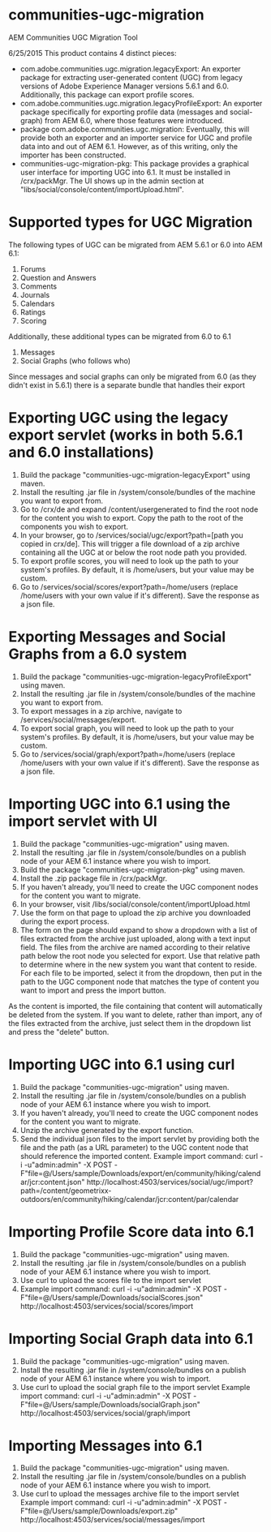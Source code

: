 # communities-ugc-migration
AEM Communities UGC Migration Tool

6/25/2015
This product contains 4 distinct pieces:
- com.adobe.communities.ugc.migration.legacyExport: An exporter package for extracting user-generated content (UGC) from legacy versions of Adobe Experience Manager versions 5.6.1 and 6.0. Additionally, this package can export profile scores.
- com.adobe.communities.ugc.migration.legacyProfileExport: An exporter package specifically for exporting profile data (messages and social-graph) from AEM 6.0, where those features were introduced.
- package com.adobe.communities.ugc.migration: Eventually, this will provide both an exporter and an importer service for UGC and profile data into and out of AEM 6.1. However, as of this writing, only the importer has been constructed.
- communities-ugc-migration-pkg: This package provides a graphical user interface for importing UGC into 6.1. It must be installed in /crx/packMgr. The UI shows up in the admin section at "libs/social/console/content/importUpload.html".

# Supported types for UGC Migration
The following types of UGC can be migrated from AEM 5.6.1 or 6.0 into AEM 6.1:
1. Forums
2. Question and Answers
3. Comments
4. Journals
5. Calendars
6. Ratings
7. Scoring

Additionally, these additional types can be migrated from 6.0 to 6.1
1. Messages
2. Social Graphs (who follows who)

Since messages and social graphs can only be migrated from 6.0 (as they didn't exist in 5.6.1) there is a separate bundle that handles their export

# Exporting UGC using the legacy export servlet (works in both 5.6.1 and 6.0 installations)
1. Build the package "communities-ugc-migration-legacyExport" using maven.
2. Install the resulting .jar file in /system/console/bundles of the machine you want to export from.
3. Go to /crx/de and expand /content/usergenerated to find the root node for the content you wish to export. Copy the path to the root of the components you wish to export.
4. In your browser, go to /services/social/ugc/export?path=[path you copied in crx/de]. This will trigger a file download of a zip archive containing all the UGC at or below the root node path you provided.
5. To export profile scores, you will need to look up the path to your system's profiles. By default, it is /home/users, but your value may be custom.
6. Go to /services/social/scores/export?path=/home/users (replace /home/users with your own value if it's different). Save the response as a json file.

# Exporting Messages and Social Graphs from a 6.0 system
1. Build the package "communities-ugc-migration-legacyProfileExport" using maven.
2. Install the resulting .jar file in /system/console/bundles of the machine you want to export from.
3. To export messages in a zip archive, navigate to /services/social/messages/export.
4. To export social graph, you will need to look up the path to your system's profiles. By default, it is /home/users, but your value may be custom.
6. Go to /services/social/graph/export?path=/home/users (replace /home/users with your own value if it's different). Save the response as a json file.

# Importing UGC into 6.1 using the import servlet with UI
1. Build the package "communities-ugc-migration" using maven.
2. Install the resulting .jar file in /system/console/bundles on a publish node of your AEM 6.1 instance where you wish to import.
3. Build the package "communities-ugc-migration-pkg" using maven.
4. Install the .zip package file in /crx/packMgr.
5. If you haven't already, you'll need to create the UGC component nodes for the content you want to migrate.
6. In your browser, visit /libs/social/console/content/importUpload.html
7. Use the form on that page to upload the zip archive you downloaded during the export process.
8. The form on the page should expand to show a dropdown with a list of files extracted from the archive just uploaded, along with a text input field. The files from the archive are named according to their relative path below the root node you selected for export. Use that relative path to determine where in the new system you want that content to reside. For each file to be imported, select it from the dropdown, then put in the path to the UGC component node that matches the type of content you want to import and press the import button.

As the content is imported, the file containing that content will automatically be deleted from the system. If you want to delete, rather than import, any of the files extracted from the archive, just select them in the dropdown list and press the "delete" button.

# Importing UGC into 6.1 using curl
1. Build the package "communities-ugc-migration" using maven.
2. Install the resulting .jar file in /system/console/bundles on a publish node of your AEM 6.1 instance where you wish to import.
3. If you haven't already, you'll need to create the UGC component nodes for the content you want to migrate.
4. Unzip the archive generated by the export function.
5. Send the individual json files to the import servlet by providing both the file and the path (as a URL parameter) to the UGC content node that should reference the imported content.
Example import command:
curl -i -u"admin:admin" -X POST -F"file=@/Users/sample/Downloads/export/en/community/hiking/calendar/jcr:content.json" http://localhost:4503/services/social/ugc/import?path=/content/geometrixx-outdoors/en/community/hiking/calendar/jcr:content/par/calendar

# Importing Profile Score data into 6.1
1. Build the package "communities-ugc-migration" using maven.
2. Install the resulting .jar file in /system/console/bundles on a publish node of your AEM 6.1 instance where you wish to import.
3. Use curl to upload the scores file to the import servlet
4. Example import command:
curl -i -u"admin:admin" -X POST -F"file=@/Users/sample/Downloads/socialScores.json" http://localhost:4503/services/social/scores/import

# Importing Social Graph data into 6.1
1. Build the package "communities-ugc-migration" using maven.
2. Install the resulting .jar file in /system/console/bundles on a publish node of your AEM 6.1 instance where you wish to import.
3. Use curl to upload the social graph file to the import servlet
Example import command:
curl -i -u"admin:admin" -X POST -F"file=@/Users/sample/Downloads/socialGraph.json" http://localhost:4503/services/social/graph/import

# Importing Messages into 6.1
1. Build the package "communities-ugc-migration" using maven.
2. Install the resulting .jar file in /system/console/bundles on a publish node of your AEM 6.1 instance where you wish to import.
3. Use curl to upload the messages archive file to the import servlet
Example import command:
curl -i -u"admin:admin" -X POST -F"file=@/Users/sample/Downloads/export.zip" http://localhost:4503/services/social/messages/import
